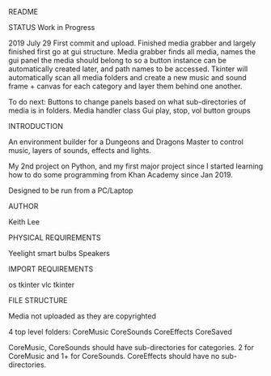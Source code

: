 README

STATUS
Work in Progress

2019 July 29 
First commit and upload.
Finished media grabber and largely finished first go at gui structure.
Media grabber finds all media, names the gui panel the media should belong to so a button instance can be automatically created later, and path names to be accessed.
Tkinter will automatically scan all media folders and create a new music and sound frame + canvas for each category and layer them behind one another.

To do next:
Buttons to change panels based on what sub-directories of media is in folders.
Media handler class
Gui play, stop, vol button groups



INTRODUCTION

An environment builder for a Dungeons and Dragons Master to control music, layers of sounds, effects and lights.

My 2nd project on Python, and my first major project since I started learning how to do some programming from Khan Academy since Jan 2019.

Designed to be run from a PC/Laptop



AUTHOR

Keith Lee



PHYSICAL REQUIREMENTS

Yeelight smart bulbs
Speakers



IMPORT REQUIREMENTS

os
tkinter
vlc
tkinter


FILE STRUCTURE

Media not uploaded as they are copyrighted

4 top level folders:
CoreMusic
CoreSounds
CoreEffects
CoreSaved

CoreMusic, CoreSounds should have sub-directories for categories.  2 for CoreMusic and 1+ for CoreSounds.
CoreEffects should have no sub-directories.

